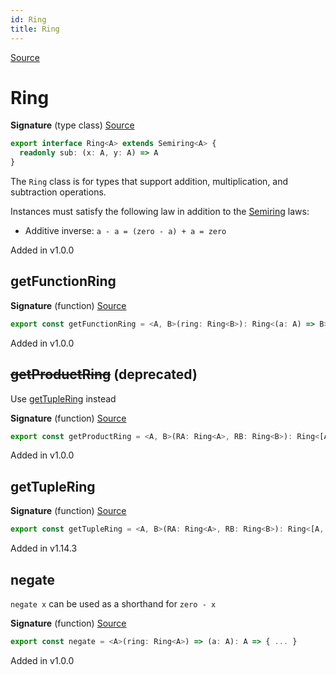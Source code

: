 ```yaml
---
id: Ring
title: Ring
---
```


[Source](https://github.com/gcanti/fp-ts/blob/master/src/Ring.ts)

# Ring

**Signature** (type class) [Source](https://github.com/gcanti/fp-ts/blob/master/src/Ring.ts#L14-L16)

```ts
export interface Ring<A> extends Semiring<A> {
  readonly sub: (x: A, y: A) => A
}
```

The `Ring` class is for types that support addition, multiplication, and subtraction operations.

Instances must satisfy the following law in addition to the [Semiring](./Semiring.md) laws:

- Additive inverse: `a - a = (zero - a) + a = zero`

Added in v1.0.0

## getFunctionRing

**Signature** (function) [Source](https://github.com/gcanti/fp-ts/blob/master/src/Ring.ts#L21-L26)

```ts
export const getFunctionRing = <A, B>(ring: Ring<B>): Ring<(a: A) => B> => { ... }
```

Added in v1.0.0

## ~~getProductRing~~ (deprecated)

Use [getTupleRing](#gettuplering) instead

**Signature** (function) [Source](https://github.com/gcanti/fp-ts/blob/master/src/Ring.ts#L55-L57)

```ts
export const getProductRing = <A, B>(RA: Ring<A>, RB: Ring<B>): Ring<[A, B]> => { ... }
```

Added in v1.0.0

## getTupleRing

**Signature** (function) [Source](https://github.com/gcanti/fp-ts/blob/master/src/Ring.ts#L40-L48)

```ts
export const getTupleRing = <A, B>(RA: Ring<A>, RB: Ring<B>): Ring<[A, B]> => { ... }
```

Added in v1.14.3

## negate

`negate x` can be used as a shorthand for `zero - x`

**Signature** (function) [Source](https://github.com/gcanti/fp-ts/blob/master/src/Ring.ts#L33-L35)

```ts
export const negate = <A>(ring: Ring<A>) => (a: A): A => { ... }
```

Added in v1.0.0
